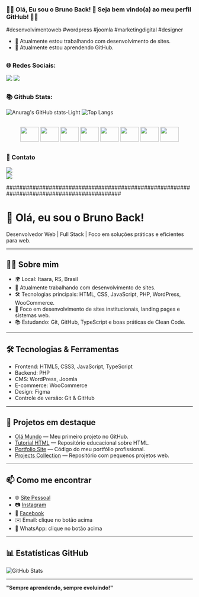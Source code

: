 ### 👋🏻 Olá, Eu sou o Bruno Back! 🌱 Seja bem vindo(a) ao meu perfil GitHub! 👋🏻

 #desenvolvimentoweb #wordpress #joomla #marketingdigital #designer

- 🔭 Atualmente estou trabalhando com desenvolvimento de sites.
- 🌱 Atualmente estou aprendendo GitHub.

##

### 🌐 Redes Sociais:

<a href="https://www.facebook.com/bruno.back.562" target="_blank"><img src="https://img.shields.io/badge/Facebook-1877F2?style=for-the-badge&logo=facebook&logoColor=white" target="_blank"></a>
<a href="https://www.instagram.com/bruno.back84" target="_blank"><img src="https://img.shields.io/badge/Instagram-E4405F?style=for-the-badge&logo=instagram&logoColor=white" target="_blank"></a>

##

### 📚 Github Stats:

![Anurag's GitHub stats-Light](https://github-readme-stats.vercel.app/api?username=brunoback&show_icons=true&theme=tokyonight#gh-light-mode-only)
![Top Langs](https://github-readme-stats.vercel.app/api/top-langs/?username=anuraghazra&layout=compact&theme=tokyonight#gh)

<div align="center" style="display: inline_block"><br>
            <img height="40" width="50" src="https://cdn.jsdelivr.net/gh/devicons/devicon/icons/apache/apache-original-wordmark.svg" />
            <img height="40" width="50" src="https://cdn.jsdelivr.net/gh/devicons/devicon/icons/mysql/mysql-original-wordmark.svg" />
            <img height="40" width="50" src="https://cdn.jsdelivr.net/gh/devicons/devicon/icons/html5/html5-original-wordmark.svg" />
            <img height="40" width="50" src="https://cdn.jsdelivr.net/gh/devicons/devicon/icons/css3/css3-original-wordmark.svg" />
            <img height="40" width="50" src="https://cdn.jsdelivr.net/gh/devicons/devicon/icons/java/java-original-wordmark.svg" />
            <img height="40" width="50" src="https://cdn.jsdelivr.net/gh/devicons/devicon/icons/php/php-original.svg" />
            <img height="40" width="50" src="https://cdn.jsdelivr.net/gh/devicons/devicon/icons/wordpress/wordpress-original.svg" />
            <img height="40" width="50" src="https://cdn.jsdelivr.net/gh/devicons/devicon/icons/woocommerce/woocommerce-original-wordmark.svg" />
            
</div>

##

### 📱 Contato
<a href = "mailto:brunomarquesback@gmail.com"><img src="https://img.shields.io/badge/Gmail-D14836?style=for-the-badge&logo=gmail&logoColor=white" target="_blank"></a>            
<a href = "https://wa.me/5555991101618?text=*Ol%C3%A1,%20Bruno%20Back!*%0A%0AEncontrei%20seu%20perfil%20no%20*GitHub*%20e%20resolvi%20entrar%20em%20contato%20com%20voc%C3%AA!"><img src="https://img.shields.io/badge/WhatsApp-25D366?style=for-the-badge&logo=whatsapp&logoColor=white" target="_blank"></a>

###########################################################################################

# 👋 Olá, eu sou o Bruno Back!

Desenvolvedor Web | Full Stack | Foco em soluções práticas e eficientes para web.

---

## 🧑‍💻 Sobre mim

- 🌍 Local: Itaara, RS, Brasil  
- 💼 Atualmente trabalhando com desenvolvimento de sites.  
- 🛠️ Tecnologias principais: HTML, CSS, JavaScript, PHP, WordPress, WooCommerce.  
- 🎯 Foco em desenvolvimento de sites institucionais, landing pages e sistemas web.  
- 📚 Estudando: Git, GitHub, TypeScript e boas práticas de Clean Code.

---

## 🛠️ Tecnologias & Ferramentas

- Frontend: HTML5, CSS3, JavaScript, TypeScript
- Backend: PHP
- CMS: WordPress, Joomla
- E-commerce: WooCommerce
- Design: Figma
- Controle de versão: Git & GitHub

---

## 🚀 Projetos em destaque

- [Olá Mundo](https://github.com/BrunoBack/Ola-Mundo.github.io) — Meu primeiro projeto no GitHub.  
- [Tutorial HTML](https://github.com/BrunoBack/Tutorial-HTML) — Repositório educacional sobre HTML.  
- [Portfolio Site](https://github.com/BrunoBack/portfolio-site) — Código do meu portfólio profissional.  
- [Projects Collection](https://github.com/BrunoBack/projects-collection) — Repositório com pequenos projetos web.

---

## 📫 Como me encontrar

- 🌐 [Site Pessoal](https://brunoback.com.br)  
- 📷 [Instagram](https://instagram.com/seuperfil)  
- 📘 [Facebook](https://facebook.com/seuperfil)  
- ✉️ Email: clique no botão acima  
- 💬 WhatsApp: clique no botão acima

---

## 📊 Estatísticas GitHub

![GitHub Stats](https://github-readme-stats.vercel.app/api?username=BrunoBack&show_icons=true&theme=radical)

---

**"Sempre aprendendo, sempre evoluindo!"**

